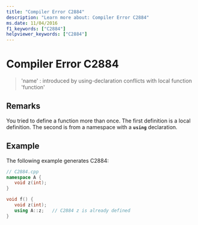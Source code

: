 ```yaml
---
title: "Compiler Error C2884"
description: "Learn more about: Compiler Error C2884"
ms.date: 11/04/2016
f1_keywords: ["C2884"]
helpviewer_keywords: ["C2884"]
---
```

# Compiler Error C2884

> 'name' : introduced by using-declaration conflicts with local function 'function'

## Remarks

You tried to define a function more than once. The first definition is a local definition. The second is from a namespace with a **`using`** declaration.

## Example

The following example generates C2884:

```cpp
// C2884.cpp
namespace A {
   void z(int);
}

void f() {
   void z(int);
   using A::z;   // C2884 z is already defined
}
```

